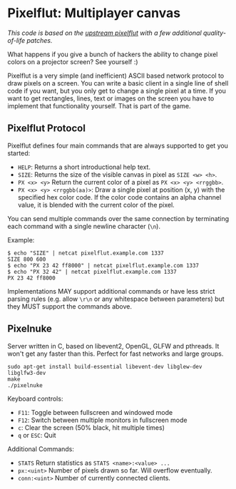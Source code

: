 Pixelflut: Multiplayer canvas
=============================

*This code is based on the [upstream pixelflut](https://github.com/defnull/pixelflut)
with a few additional quality-of-life patches.*

What happens if you give a bunch of hackers the ability to change pixel colors
on a projector screen? See yourself :)

Pixelflut is a very simple (and inefficient) ASCII based network protocol to
draw pixels on a screen.  You can write a basic client in a single line of
shell code if you want, but you only get to change a single pixel at a time.
If you want to get rectangles, lines, text or images on the screen you have to
implement that functionality yourself. That is part of the game.

Pixelflut Protocol
------------------

Pixelflut defines four main commands that are always supported to get you
started:

* `HELP`: Returns a short introductional help text.
* `SIZE`: Returns the size of the visible canvas in pixel as `SIZE <w> <h>`.
* `PX <x> <y>` Return the current color of a pixel as `PX <x> <y> <rrggbb>`.
* `PX <x> <y> <rrggbb(aa)>`: Draw a single pixel at position (x, y) with the specified hex color code.
  If the color code contains an alpha channel value, it is blended with the current color of the pixel.

You can send multiple commands over the same connection by terminating each
command with a single newline character (`\n`).

Example:

    $ echo "SIZE" | netcat pixelflut.example.com 1337
    SIZE 800 600
    $ echo "PX 23 42 ff8000" | netcat pixelflut.example.com 1337
    $ echo "PX 32 42" | netcat pixelflut.example.com 1337
    PX 23 42 ff8000

Implementations MAY support additional commands or have less strict parsing
rules (e.g. allow `\r\n` or any whitespace between parameters) but they MUST
support the commands above. 

Pixelnuke
----------------------

Server written in C, based on libevent2, OpenGL, GLFW and pthreads. It won't
get any faster than this. Perfect for fast networks and large groups.

    sudo apt-get install build-essential libevent-dev libglew-dev libglfw3-dev
    make
    ./pixelnuke

Keyboard controls:

* `F11`: Toggle between fullscreen and windowed mode
* `F12`: Switch between multiple monitors in fullscreen mode
* `c`: Clear the screen (50% black, hit multiple times)
* `q` or `ESC`: Quit

Additional Commands:

* `STATS` Return statistics as `STATS <name>:<value> ...`
* `px:<uint>` Number of pixels drawn so far. Will overflow eventually.
* `conn:<uint>` Number of currently connected clients.

